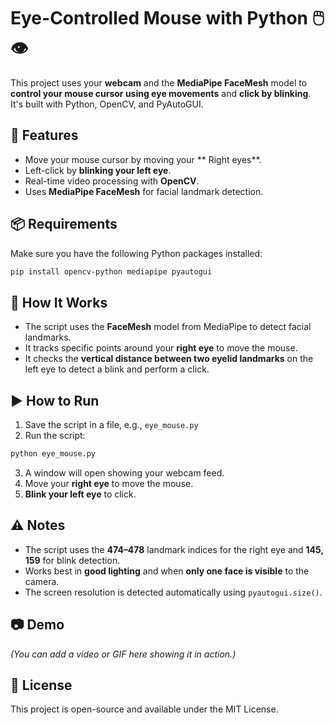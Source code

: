 

# Eye-Controlled Mouse with Python 🖱️👁️

This project uses your **webcam** and the **MediaPipe FaceMesh** model to **control your mouse cursor using eye movements** and **click by blinking**. It's built with Python, OpenCV, and PyAutoGUI.

## 🔧 Features

- Move your mouse cursor by moving your ** Right eyes**.
- Left-click by **blinking your left eye**.
- Real-time video processing with **OpenCV**.
- Uses **MediaPipe FaceMesh** for facial landmark detection.

## 📦 Requirements

Make sure you have the following Python packages installed:

```bash
pip install opencv-python mediapipe pyautogui
```

## 🧠 How It Works

- The script uses the **FaceMesh** model from MediaPipe to detect facial landmarks.
- It tracks specific points around your **right eye** to move the mouse.
- It checks the **vertical distance between two eyelid landmarks** on the left eye to detect a blink and perform a click.

## ▶️ How to Run

1. Save the script in a file, e.g., `eye_mouse.py`
2. Run the script:

```bash
python eye_mouse.py
```

3. A window will open showing your webcam feed.
4. Move your **right eye** to move the mouse.
5. **Blink your left eye** to click.

## ⚠️ Notes

- The script uses the **474–478** landmark indices for the right eye and **145, 159** for blink detection.
- Works best in **good lighting** and when **only one face is visible** to the camera.
- The screen resolution is detected automatically using `pyautogui.size()`.

## 📷 Demo

*(You can add a video or GIF here showing it in action.)*

## 📄 License

This project is open-source and available under the MIT License.

